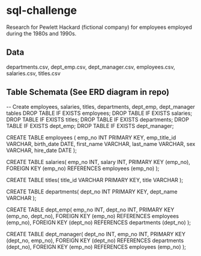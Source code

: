 # sql-challenge
Research for Pewlett Hackard (fictional company) for employees employed during the 1980s and 1990s.

## Data 
departments.csv, dept_emp.csv, dept_manager.csv, employees.csv, salaries.csv, titles.csv

## Table Schemata (See ERD diagram in repo)
-- Create employees, salaries, titles, departments, dept_emp, dept_manager tables
DROP TABLE IF EXISTS employees;
DROP TABLE IF EXISTS salaries;
DROP TABLE IF EXISTS titles;
DROP TABLE IF EXISTS departments;
DROP TABLE IF EXISTS dept_emp;
DROP TABLE IF EXISTS dept_manager;

CREATE TABLE employees (
	emp_no INT PRIMARY KEY,
	emp_title_id VARCHAR,
	birth_date DATE,
	first_name VARCHAR,
	last_name VARCHAR,
	sex VARCHAR,
	hire_date DATE
);

CREATE TABLE salaries(
	emp_no INT,
	salary INT,
	PRIMARY KEY (emp_no),
	FOREIGN KEY (emp_no) REFERENCES employees (emp_no)
);

CREATE TABLE titles(
	title_id VARCHAR PRIMARY KEY,
	title VARCHAR
);

CREATE TABLE departments(
	dept_no INT PRIMARY KEY,
	dept_name VARCHAR
);

CREATE TABLE dept_emp(
	emp_no INT,
	dept_no INT,
	PRIMARY KEY (emp_no, dept_no),
	FOREIGN KEY (emp_no) REFERENCES employees (emp_no),
	FOREIGN KEY (dept_no) REFERENCES departments (dept_no)
);

CREATE TABLE dept_manager(
	dept_no INT,
	emp_no INT,
	PRIMARY KEY (dept_no, emp_no),
	FOREIGN KEY (dept_no) REFERENCES departments (dept_no),
	FOREIGN KEY (emp_no) REFERENCES employees (emp_no)
);
